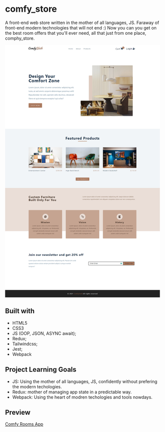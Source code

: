 # comfy_store
A front-end web store written in the mother of all languages, JS. Faraway of front-end modern technologies that will not end :) Now you can you get on the best room offers that you'll ever need, all that just from one place, comphy_store.

![comphy_store](./docs/assets/imgs/web/comfy-sloth-store-01.png)

## Built with
- HTML5
- CSS3
- JS (OOP, JSON, ASYNC await);
- Redux;
- Tailwindcss;
- Jest;
- Webpack


## Project Learning Goals

- JS: Using the mother of all languages, JS, confidently without prefering the modern techologies.
- Redux: mother of managing app state in a predictable way.
- Webpack: Using the heart of modren techologies and tools nowdays.



## Preview

[Comfy Rooms App](https://morning-wave-69516.herokuapp.com/)
